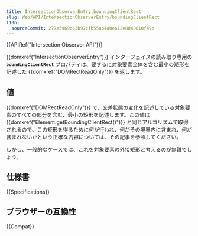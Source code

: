 ```yaml
---
title: IntersectionObserverEntry.boundingClientRect
slug: Web/API/IntersectionObserverEntry/boundingClientRect
l10n:
  sourceCommit: 277e5969c63b97cfb55ab4a0e612e8040810f49b
---
```


{{APIRef("Intersection Observer API")}}

{{domxref("IntersectionObserverEntry")}} インターフェイスの読み取り専用の **`boundingClientRect`** プロパティは、要するに対象要素全体を含む最小の矩形を記述した {{domxref("DOMRectReadOnly")}} を返します。

## 値

{{domxref("DOMRectReadOnly")}} で、交差状態の変化を記述している対象要素のすべての部分を含む、最小の矩形を記述します。この値は {{domxref("Element.getBoundingClientRect()")}} と同じアルゴリズムで取得されるので、この矩形を得るために何が行われ、何がその境界内に含まれ、何が含まれないかという正確な内容については、その記事を参照してください。

しかし、一般的なケースでは、これを対象要素の外接矩形と考えるのが無難でしょう。

## 仕様書

{{Specifications}}

## ブラウザーの互換性

{{Compat}}
